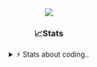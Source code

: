<div align="center">
  
<p align="center">
  <img src="https://lanyard.cnrad.dev/api/1018290650602553364" />
</p>

### 📈Stats
<details>
    <summary> ⚡ Stats about coding.. </> </summary>
    <br/>

<!--START_SECTION:waka-->
![Code Time](http://img.shields.io/badge/Code%20Time-8%20hrs%2026%20mins-blue)

![Profile Views](http://img.shields.io/badge/Profile%20Views-140-blue)

**🐱 My GitHub Data** 

> 📦 856.9 kB Used in GitHub's Storage 
 > 
> 💼 Opted to Hire
 > 
> 📜 6 Public Repositories 
 > 
> 🔑 15 Private Repositories 
 > 
**I'm a Night 🦉** 

```text
🌞 Morning                36 commits          ██░░░░░░░░░░░░░░░░░░░░░░░   07.84 % 
🌆 Daytime                191 commits         ██████████░░░░░░░░░░░░░░░   41.61 % 
🌃 Evening                189 commits         ██████████░░░░░░░░░░░░░░░   41.18 % 
🌙 Night                  43 commits          ██░░░░░░░░░░░░░░░░░░░░░░░   09.37 % 
```
📅 **I'm Most Productive on Sunday** 

```text
Monday                   21 commits          █░░░░░░░░░░░░░░░░░░░░░░░░   04.58 % 
Tuesday                  55 commits          ███░░░░░░░░░░░░░░░░░░░░░░   11.98 % 
Wednesday                85 commits          █████░░░░░░░░░░░░░░░░░░░░   18.52 % 
Thursday                 71 commits          ████░░░░░░░░░░░░░░░░░░░░░   15.47 % 
Friday                   54 commits          ███░░░░░░░░░░░░░░░░░░░░░░   11.76 % 
Saturday                 73 commits          ████░░░░░░░░░░░░░░░░░░░░░   15.90 % 
Sunday                   100 commits         █████░░░░░░░░░░░░░░░░░░░░   21.79 % 
```


📊 **This Week I Spent My Time On** 

```text
🕑︎ Time Zone: Europe/Berlin

💬 Programming Languages: 
Lua                      1 hr 24 mins        ███████████░░░░░░░░░░░░░░   44.93 % 
JavaScript               1 hr 19 mins        ███████████░░░░░░░░░░░░░░   42.57 % 
HTML                     7 mins              █░░░░░░░░░░░░░░░░░░░░░░░░   03.97 % 
Other                    6 mins              █░░░░░░░░░░░░░░░░░░░░░░░░   03.64 % 
CSS                      4 mins              █░░░░░░░░░░░░░░░░░░░░░░░░   02.22 % 

🔥 Editors: 
VS Code                  3 hrs 7 mins        █████████████████████████   100.00 % 

🐱‍💻 Projects: 
acp.illusionrp.ro        1 hr 31 mins        ████████████░░░░░░░░░░░░░   48.80 % 
[gamemode]               1 hr 27 mins        ████████████░░░░░░░░░░░░░   46.72 % 
Unknown Project          4 mins              █░░░░░░░░░░░░░░░░░░░░░░░░   02.45 % 
illusion                 3 mins              █░░░░░░░░░░░░░░░░░░░░░░░░   02.03 % 

💻 Operating System: 
Windows                  3 hrs 7 mins        █████████████████████████   100.00 % 
```

**I Mostly Code in JavaScript** 

```text
JavaScript               7 repos             ██████████░░░░░░░░░░░░░░░   38.89 % 
Lua                      3 repos             ████░░░░░░░░░░░░░░░░░░░░░   16.67 % 
Python                   3 repos             ████░░░░░░░░░░░░░░░░░░░░░   16.67 % 
TypeScript               2 repos             ███░░░░░░░░░░░░░░░░░░░░░░   11.11 % 
HTML                     1 repo              █░░░░░░░░░░░░░░░░░░░░░░░░   05.56 % 
```




 Last Updated on 08/06/2024 09:38:48 UTC
<!--END_SECTION:waka-->
</details>

